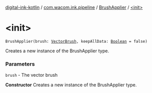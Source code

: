 [digital-ink-kotlin](../../index.md) / [com.wacom.ink.pipeline](../index.md) / [BrushApplier](index.md) / [&lt;init&gt;](./-init-.md)

# &lt;init&gt;

`BrushApplier(brush: `[`VectorBrush`](../../com.wacom.ink.rendering/-vector-brush/index.md)`, keepAllData: `[`Boolean`](https://kotlinlang.org/api/latest/jvm/stdlib/kotlin/-boolean/index.html)` = false)`

Creates a new instance of the BrushApplier type.

### Parameters

`brush` - The vector brush

**Constructor**
Creates a new instance of the BrushApplier type.

